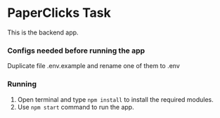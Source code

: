 # PaperClicks Task

This is the backend app.


### Configs needed before running the app

Duplicate file .env.example and rename one of them to .env


### Running

1. Open terminal and type `npm install` to install the required modules.
2. Use `npm start` command to run the app. 
